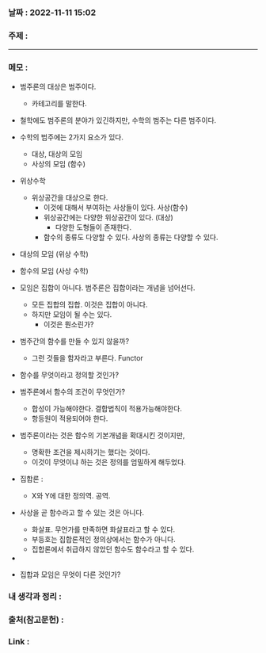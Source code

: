 ### 날짜 : 2022-11-11 15:02
### 주제 : 

---- 

### 메모 : 
- 범주론의 대상은 범주이다. 
	- 카테고리를 말한다. 
- 철학에도 범주론의 분야가 있긴하지만, 수학의 범주는 다른 범주이다. 
- 수학의 범주에는 2가지 요소가 있다. 
	- 대상, 대상의 모임 
	- 사상의 모임 (함수)

- 위상수학 
	- 위상공간을 대상으로 한다. 
		- 이것에 대해서 부여하는 사상들이 있다. 사상(함수) 
		- 위상공간에는 다양한 위상공간이 있다. (대상)
			- 다양한 도형들이 존재한다. 
		- 함수의 종류도 다양할 수 있다. 사상의 종류는 다양할 수 있다. 

- 대상의 모임 (위상 수학)
- 함수의 모임 (사상 수학)

- 모임은 집합이 아니다. 범주론은 집합이라는 개념을 넘어선다. 
	- 모든 집합의 집합. 이것은 집합이 아니다. 
	- 하지만 모임이 될 수는 있다.
		- 이것은 뭔소린가? 

- 범주간의 함수를 만들 수 있지 않을까? 
	- 그런 것들을 함자라고 부른다. Functor 
- 함수를 무엇이라고 정의할 것인가? 

- 범주론에서 함수의 조건이 무엇인가? 
	- 합성이 가능해야한다. 결합법칙이 적용가능해야한다. 
	- 항등원이 적용되어야 한다. 
- 범주론이라는 것은 함수의 기본개념을 확대시킨 것이지만, 
	- 명확한 조건을 제시하기는 했다는 것이다. 
	- 이것이 무엇이냐 하는 것은 정의를 엄밀하게 해두었다. 

- 집합론 : 
	- X와 Y에 대한 정의역. 공역. 

- 사상을 곧 함수라고 할 수 있는 것은 아니다. 
	- 화살표. 무언가를 만족하면 화살표라고 할 수 있다. 
	- 부등호는 집합론적인 정의상에서는 함수가 아니다. 
	- 집합론에서 취급하지 않았던 함수도 함수라고 할 수 있다. 
- 


- 집합과 모임은 무엇이 다른 것인가? 




### 내 생각과 정리 : 


### 출처(참고문헌) : 


### Link : 

